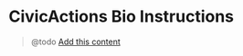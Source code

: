 # CivicActions Bio Instructions

> @todo [Add this content](https://trello.com/c/3CpY4Rpo/112-write-civicactions-bio-instructions-md)
